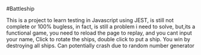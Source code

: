 #Battleship

This is a project to learn testing in Javascript using JEST, is still not complete or 100% bugless, in fact,  is still a problem i need to solve, but,its a functional game, you need to reload the page to replay, and you cant input your name,
Click to rotate the ships, double click to put a ship.
You win by destroying all ships.
Can potentially crash due to random number generator
